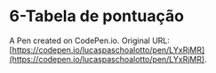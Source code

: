 # 6-Tabela de pontuação

A Pen created on CodePen.io. Original URL: [https://codepen.io/lucaspaschoalotto/pen/LYxRjMR](https://codepen.io/lucaspaschoalotto/pen/LYxRjMR).


